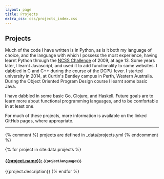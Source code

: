 ```yaml
---
layout: page
title: Projects
extra_css: css/projects_index.css
---
```


## Projects

Much of the code I have written is in Python, as is it both my language of choice, and the language with which I possess the most experience, having learnt Python through the [NCSS Challenge](https://groklearning.com/challenge/) of 2009, at age 13.
Some years later, I learnt Javascript, and used it to add functionality to some websites.
I dabbled in C and C++ during the course of the DCPU fever.
I started university in 2014, at Curtin's Bentley campus in Perth, Western Australia.
During the Object Oriented Program Design course I learnt some basic Java.

I have dabbled in some basic Go, Clojure, and Haskell.
Future goals are to learn more about functional programming languages, and to be comfortable in at least one.

For much of these projects, more information is available on the linked GitHub pages, where appropriate.

---

{% comment %} projects are defined in _data/projects.yml {% endcomment %}

{% for project in site.data.projects %}
#### [{{project.name}}:]({{project.link}}) <small>{{project.languages}}</small>
{{project.description}}
{% endfor %}
